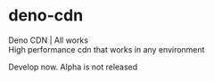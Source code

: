 # deno-cdn
Deno CDN | All works  
High performance cdn that works in any environment

Develop now. Alpha is not released